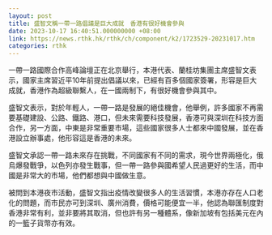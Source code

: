 ```yaml
---
layout: post
title: 盛智文稱一帶一路倡議是巨大成就　香港有很好機會參與
date: 2023-10-17 16:40:51.000000000 +08:00
link: https://news.rthk.hk/rthk/ch/component/k2/1723529-20231017.htm
categories: rthk
---
```


一帶一路國際合作高峰論壇正在北京舉行，本港代表、蘭桂坊集團主席盛智文表示，國家主席習近平10年前提出倡議以來，已經有百多個國家簽署，形容是巨大成就，香港作為超級聯繫人，在一國兩制下，有很好機會參與其中。

盛智文表示，對於年輕人，一帶一路是發展的絕佳機會，他舉例，許多國家不再需要基礎建設、公路、鐵路、港口，但未來需要科技發展，香港可與深圳在科技方面合作，另一方面，中東是非常重要市場，這些國家很多人士都來中國發展，並在香港設立辦事處，他形容這是香港的未來。

盛智文承認一帶一路未來存在挑戰，不同國家有不同的需求，現今世界兩極化，俄烏爆發戰爭，以色列亦發生戰事，但一帶一路參與國希望人民過更好的生活，而中國是非常大的市場，他們都想與中國做生意。

被問到本港夜市活動，盛智文指出疫情改變很多人的生活習慣，本港亦存在人口老化的問題，而市民亦可到深圳、廣州消費，價格可能便宜一半，他認為聯匯制度對香港非常有利，並非要將其取消，但也許有另一種體系，像新加坡有包括美元在內的一籃子貨幣亦有效。
